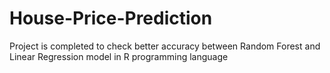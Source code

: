 # House-Price-Prediction
Project is completed to check better accuracy between Random Forest and Linear Regression model in R programming language
